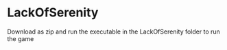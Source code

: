 # LackOfSerenity

Download as zip and run the executable in the LackOfSerenity folder to run the game
